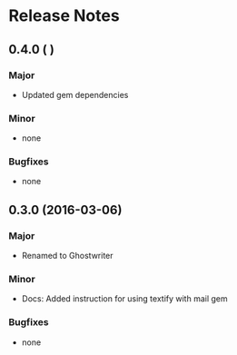 # Release Notes

## 0.4.0 (      )

### Major

* Updated gem dependencies

### Minor

* none

### Bugfixes

* none

## 0.3.0 (2016-03-06)

### Major

* Renamed to Ghostwriter

### Minor

* Docs: Added instruction for using textify with mail gem

### Bugfixes

* none



